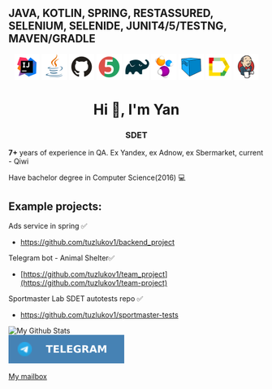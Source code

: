 ## JAVA, KOTLIN, SPRING, RESTASSURED, SELENIUM, SELENIDE, JUNIT4/5/TESTNG, MAVEN/GRADLE
<p align="center">
<a href="https://www.jetbrains.com/idea/"><img src="https://github.com/tuzlukov1/sportmaster-tests/blob/master/images/logo/Idea.svg" width="50" height="50"  alt="IDEA" title="IntelliJ IDEA"/></a>
<a href="https://www.java.com/"><img src="https://github.com/tuzlukov1/sportmaster-tests/blob/master/images/logo/Java.svg" width="50" height="50"  alt="Java" title="Java"/></a>
<a href="https://github.com/"><img src="https://github.com/tuzlukov1/sportmaster-tests/blob/master/images/logo/GitHub.svg" width="50" height="50"  alt="Github" title="GitHub"/></a>
<a href="https://junit.org/junit5/"><img src="https://github.com/tuzlukov1/sportmaster-tests/blob/master/images/logo/Junit5.svg" width="50" height="50"  alt="JUnit 5" title="JUnit 5"/></a>
<a href="https://gradle.org/"><img src="https://github.com/tuzlukov1/sportmaster-tests/blob/master/images/logo/Gradle.svg" width="50" height="50"  alt="Gradle" title="Gradle"/></a>
<a href="https://selenide.org/"><img src="https://github.com/tuzlukov1/sportmaster-tests/blob/master/images/logo/Selenide.svg" width="50" height="50"  alt="Selenide" title="Selenide"/></a>
<a href="https://aerokube.com/selenoid/"><img src="https://github.com/tuzlukov1/sportmaster-tests/blob/master/images/logo/Selenoid.svg" width="50" height="50"  alt="Selenoid" title="Selenoid"/></a>
<a href="https://github.com/allure-framework/allure2"><img src="https://github.com/tuzlukov1/sportmaster-tests/blob/master/images/logo/Allure.svg" width="50" height="50"  alt="Allure" title="Allure"/></a>
<a href="https://www.jenkins.io/"><img src="https://github.com/tuzlukov1/sportmaster-tests/blob/master/images/logo/Jenkins.svg" width="50" height="50"  alt="Jenkins" title="Jenkins"/></a>
</p>
  
<h1 align="center">Hi 👋, I'm Yan</h1>
<h3 align="center">SDET</h3>

**7+** years of experience in QA.
Ex Yandex, ex Adnow, ex Sbermarket, current - Qiwi

Have bachelor degree in Computer Science(2016) 💻

## Example projects: 
Ads service in spring ✅
- https://github.com/tuzlukov1/backend_project

Telegram bot - Animal Shelter✅
- [https://github.com/tuzlukov1/team_project](https://github.com/tuzlukov1/team-project)

Sportmaster Lab SDET autotests repo ✅
- https://github.com/tuzlukov1/sportmaster-tests

<div align="left">
<a><img width="60%"   alt="My Github Stats" src="https://github-readme-stats.vercel.app/api?username=ytuzlukov&theme=onedark"/></a>
</div>

<a href="https://t.me/yan_tuzlukov">
    <img src="images/Telegram.svg" alt="Telegram Badge"/>
</a>

<a href="mailto:tyzluckoff@yandex.ru">My mailbox</a>

<div id="header" align="right">
<img src="https://komarev.com/ghpvc/?username=tuzlukov1&style=for-the-badge&color=lightgrey" alt=""/>
</div>
